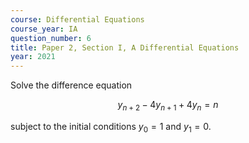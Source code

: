 ```yaml
---
course: Differential Equations
course_year: IA
question_number: 6
title: Paper 2, Section I, A Differential Equations
year: 2021
---
```




Solve the difference equation

$$y_{n+2}-4 y_{n+1}+4 y_{n}=n$$

subject to the initial conditions $y_{0}=1$ and $y_{1}=0$.